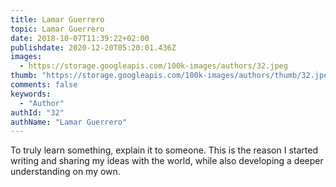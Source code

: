 ```yaml
---
title: Lamar Guerrero
topic: Lamar Guerrero
date: 2018-10-07T11:39:22+02:00
publishdate: 2020-12-20T05:20:01.436Z
images:
  - https://storage.googleapis.com/100k-images/authors/32.jpeg
thumb: "https://storage.googleapis.com/100k-images/authors/thumb/32.jpeg"
comments: false
keywords:
  - "Author"
authId: "32"
authName: "Lamar Guerrero"
---
```


To truly learn something, explain it to someone. This is the reason I started writing and sharing my ideas with the world, while also developing a deeper understanding on my own.
